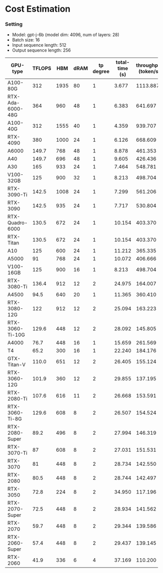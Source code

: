 # Cost Estimation
### Setting
- Model: gpt-j-6b (model dim: 4096, num of layers: 28)
- Batch size: 16
- Input sequence length: 512
- Output sequence length: 256

| GPU-type  | TFLOPS  | HBM | dRAM  | tp degree | total-time (s) | throughput (token/s) |
|----|----|----|----|----|----|----|
|A100-80G|312|1935|80|1|3.677|1113.887|
|RTX-Ada-6000-48G|364|960|48|1|6.383|641.697|
|A100-40G|312|1555|40|1|4.359|939.707|
|RTX-4090|380|1000|24|1|6.126|668.609|
|A6000|149.7|768|48|1|8.878|461.353|
|A40|149.7|696|48|1|9.605|426.436|
|A30|165|933|24|1|7.464|548.781|
|V100-32GB|125|900|32|1|8.213|498.704|
|RTX-3090-Ti|142.5|1008|24|1|7.299|561.206|
|RTX-3090|142.5|935|24|1|7.717|530.804|
|RTX-Quadro-6000|130.5|672|24|1|10.154|403.370|
|RTX-Titan|130.5|672|24|1|10.154|403.370|
|A10|125|600|24|1|11.212|365.335|
|A5000|91|768|24|1|10.072|406.666|
|V100-16GB|125|900|16|1|8.213|498.704|
|RTX-3080-Ti|136.4|912|12|2|24.975|164.007|
|A4500|94.5|640|20|1|11.365|360.410|
|RTX-3080-12G|122|912|12|2|25.094|163.223|
|RTX-3060-Ti-10G|129.6|448|12|2|28.092|145.805|
|A4000|76.7|448|16|1|15.659|261.569|
|T4|65.2|300|16|1|22.240|184.176|
|GTX-Titan-V|110.0|651|12|2|26.405|155.124|
|RTX-3060-12G|101.9|360|12|2|29.855|137.195|
|RTX-2080-Ti|107.6|616|11|2|26.668|153.591|
|RTX-3060-Ti-8G|129.6|608|8|2|26.507|154.524|
|RTX-2080-Super|89.2|496|8|2|27.994|146.319|
|RTX-3070-Ti|87|608|8|2|27.031|151.531|
|RTX-3070|81|448|8|2|28.734|142.550|
|RTX-2080|80.5|448|8|2|28.744|142.497|
|RTX-3050|72.8|224|8|2|34.950|117.196|
|RTX-2070-Super|72.5|448|8|2|28.934|141.562|
|RTX-2070|59.7|448|8|2|29.344|139.586|
|RTX-2060-Super|57.4|448|8|2|29.437|139.145|
|RTX-2060|41.9|336|6|4|37.169|110.200|
